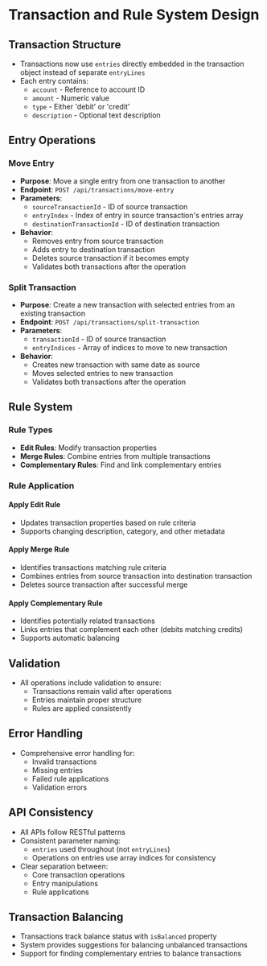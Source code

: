 # Transaction and Rule System Design

## Transaction Structure

- Transactions now use `entries` directly embedded in the transaction object instead of separate `entryLines`
- Each entry contains:
  - `account` - Reference to account ID
  - `amount` - Numeric value
  - `type` - Either 'debit' or 'credit'
  - `description` - Optional text description

## Entry Operations

### Move Entry
- **Purpose**: Move a single entry from one transaction to another
- **Endpoint**: `POST /api/transactions/move-entry`
- **Parameters**:
  - `sourceTransactionId` - ID of source transaction
  - `entryIndex` - Index of entry in source transaction's entries array
  - `destinationTransactionId` - ID of destination transaction
- **Behavior**:
  - Removes entry from source transaction
  - Adds entry to destination transaction
  - Deletes source transaction if it becomes empty
  - Validates both transactions after the operation

### Split Transaction
- **Purpose**: Create a new transaction with selected entries from an existing transaction
- **Endpoint**: `POST /api/transactions/split-transaction`
- **Parameters**:
  - `transactionId` - ID of source transaction
  - `entryIndices` - Array of indices to move to new transaction
- **Behavior**:
  - Creates new transaction with same date as source
  - Moves selected entries to new transaction
  - Validates both transactions after the operation

## Rule System

### Rule Types
- **Edit Rules**: Modify transaction properties
- **Merge Rules**: Combine entries from multiple transactions
- **Complementary Rules**: Find and link complementary entries

### Rule Application

#### Apply Edit Rule
- Updates transaction properties based on rule criteria
- Supports changing description, category, and other metadata

#### Apply Merge Rule
- Identifies transactions matching rule criteria
- Combines entries from source transaction into destination transaction
- Deletes source transaction after successful merge

#### Apply Complementary Rule
- Identifies potentially related transactions
- Links entries that complement each other (debits matching credits)
- Supports automatic balancing

## Validation

- All operations include validation to ensure:
  - Transactions remain valid after operations
  - Entries maintain proper structure
  - Rules are applied consistently

## Error Handling

- Comprehensive error handling for:
  - Invalid transactions
  - Missing entries
  - Failed rule applications
  - Validation errors

## API Consistency

- All APIs follow RESTful patterns
- Consistent parameter naming:
  - `entries` used throughout (not `entryLines`)
  - Operations on entries use array indices for consistency
- Clear separation between:
  - Core transaction operations
  - Entry manipulations
  - Rule applications

## Transaction Balancing

- Transactions track balance status with `isBalanced` property
- System provides suggestions for balancing unbalanced transactions
- Support for finding complementary entries to balance transactions 